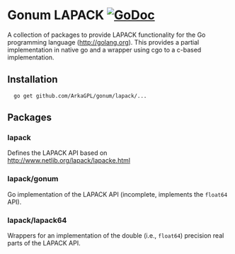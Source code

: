 Gonum LAPACK [![GoDoc](https://godoc.org/github.com/ArkaGPL/gonum/lapack?status.svg)](https://godoc.org/github.com/ArkaGPL/gonum/lapack)
======

A collection of packages to provide LAPACK functionality for the Go programming
language (http://golang.org). This provides a partial implementation in native go
and a wrapper using cgo to a c-based implementation.

## Installation

```
  go get github.com/ArkaGPL/gonum/lapack/...
```

## Packages

### lapack

Defines the LAPACK API based on http://www.netlib.org/lapack/lapacke.html

### lapack/gonum

Go implementation of the LAPACK API (incomplete, implements the `float64` API).

### lapack/lapack64

Wrappers for an implementation of the double (i.e., `float64`) precision real parts of
the LAPACK API.

